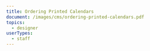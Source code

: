```yaml
---
title: Ordering Printed Calendars
document: /images/cms/ordering-printed-calendars.pdf
topics:
  - designer
userTypes:
  - staff
---
```

